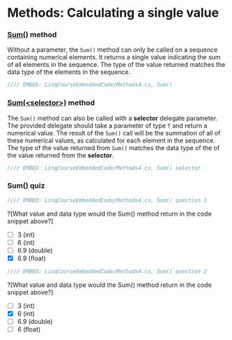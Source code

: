 # Methods: Calculating a single value

### [Sum()](https://msdn.microsoft.com/en-us/library/bb338442%28v=vs.110%29.aspx) method
Without a parameter, the `Sum()` method can only be called on a sequence containing numerical elements. It returns a single value indicating the sum of all elements in the sequence. The type of the value returned matches the data type of the elements in the sequence.

```csharp
//// EMBED: LinqCourseEmbeddedCode/Methods4.cs, Sum()
```

### [Sum(&lt;selector&gt;)](https://msdn.microsoft.com/en-us/library/bb535184%28v=vs.110%29.aspx) method
The `Sum()` method can also be called with a **selector** delegate parameter. The provided delegate should take a parameter of type `T` and return a numerical value. The result of the `Sum()` call will be the summation of all of these numerical values, as calculated for each element in the sequence. The type of the value returned from `Sum()` matches the data type of the of the value returned from the **selector**.

```csharp
//// EMBED: LinqCourseEmbeddedCode/Methods4.cs, Sum() selector
```

### Sum() quiz
```csharp
//// EMBED: LinqCourseEmbeddedCode/Methods4.cs, Sum() question 1
```
?[What value and data type would the Sum() method return in the code snippet above?]
 - [ ] 3 (int)
 - [ ] 6 (int)
 - [ ] 6.9 (double)
 - [x] 6.9 (float)

```csharp
//// EMBED: LinqCourseEmbeddedCode/Methods4.cs, Sum() question 2
```
?[What value and data type would the Sum() method return in the code snippet above?]
 - [ ] 3 (int)
 - [x] 6 (int)
 - [ ] 6.9 (double)
 - [ ] 6 (float)
